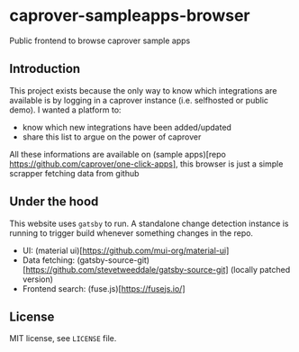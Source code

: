 # caprover-sampleapps-browser

Public frontend to browse caprover sample apps

## Introduction

This project exists because the only way to know which integrations are available is by logging in a caprover instance (i.e. selfhosted or public demo).
I wanted a platform to:

- know which new integrations have been added/updated
- share this list to argue on the power of caprover

All these informations are available on (sample apps)[repo https://github.com/caprover/one-click-apps], this browser is just a simple scrapper fetching data from github

## Under the hood

This website uses `gatsby` to run. A standalone change detection instance is running to trigger build whenever something changes in the repo.

- UI: (material ui)[https://github.com/mui-org/material-ui]
- Data fetching: (gatsby-source-git)[https://github.com/stevetweeddale/gatsby-source-git] (locally patched version)
- Frontend search: (fuse.js)[https://fusejs.io/]

## License

MIT license, see `LICENSE` file.
